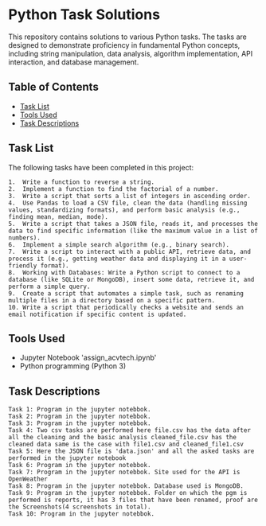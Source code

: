 # Python Task Solutions

This repository contains solutions to various Python tasks. The tasks are designed to demonstrate proficiency in fundamental Python concepts, including string manipulation, data analysis, algorithm implementation, API interaction, and database management.

## Table of Contents

- [Task List](#task-list)
- [Tools Used](#tools-used)
- [Task Descriptions](#task-descriptions)

## Task List

The following tasks have been completed in this project:

    1.	Write a function to reverse a string.
    2.	Implement a function to find the factorial of a number.
    3.	Write a script that sorts a list of integers in ascending order.
    4.	Use Pandas to load a CSV file, clean the data (handling missing values, standardizing formats), and perform basic analysis (e.g., finding mean, median, mode).
    5.	Write a script that takes a JSON file, reads it, and processes the data to find specific information (like the maximum value in a list of numbers).
    6.	Implement a simple search algorithm (e.g., binary search).
    7.	Write a script to interact with a public API, retrieve data, and process it (e.g., getting weather data and displaying it in a user-friendly format).
    8.	Working with Databases: Write a Python script to connect to a database (like SQLite or MongoDB), insert some data, retrieve it, and perform a simple query.
    9.	Create a script that automates a simple task, such as renaming multiple files in a directory based on a specific pattern.
    10.	Write a script that periodically checks a website and sends an email notification if specific content is updated.


## Tools Used

- Jupyter Notebook 'assign_acvtech.ipynb'
- Python programming (Python 3)


## Task Descriptions

    Task 1: Program in the jupyter notebbok.
    Task 2: Program in the jupyter notebbok.
    Task 3: Program in the jupyter notebbok.
    Task 4: Two csv tasks are performed here file.csv has the data after all the cleaning and the basic analysis cleaned_file.csv has the cleaned data same is the case with file1.csv and cleaned_file1.csv
    Task 5: Here the JSON file is 'data.json' and all the asked tasks are performed in the jupyter notebook
    Task 6: Program in the jupyter notebbok.
    Task 7: Program in the jupyter notebbok. Site used for the API is OpenWeather
    Task 8: Program in the jupyter notebbok. Database used is MongoDB.
    Task 9: Program in the jupyter notebbok. Folder on which the pgm is performed is reports, it has 3 files that have been renamed, proof are the Screenshots(4 screenshots in total).
    Task 10: Program in the jupyter notebbok.
